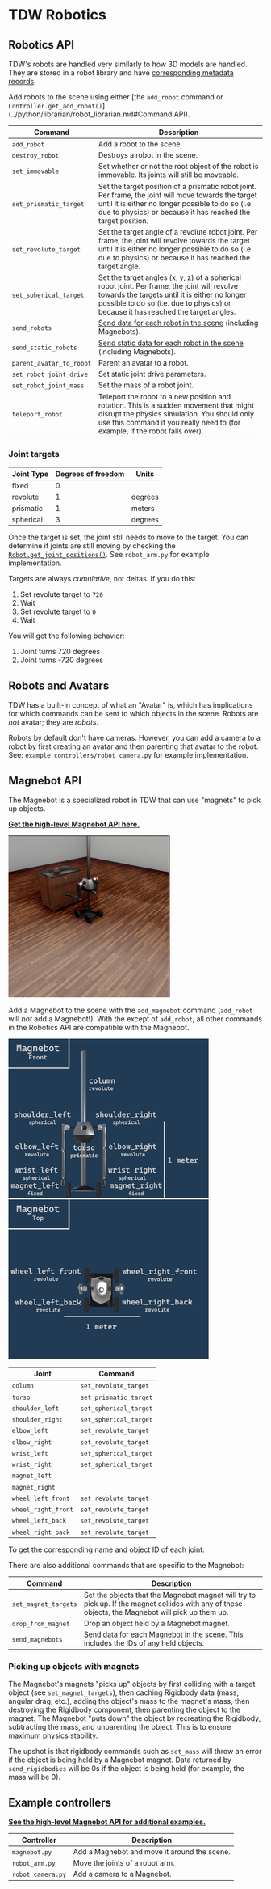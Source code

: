 # TDW Robotics

## Robotics API

TDW's robots are handled very similarly to how 3D models are handled. They are stored in a robot library and have [corresponding metadata records](../python/librarian/robot_librarian.md). 

Add robots to the scene using either [the `add_robot` command or `Controller.get_add_robot()`](../python/librarian/robot_librarian.md#Command API).

| Command                  | Description                                                  |
| ------------------------ | ------------------------------------------------------------ |
| `add_robot`              | Add a robot to the scene.                                    |
| `destroy_robot`          | Destroys a robot in the scene.                               |
| `set_immovable`          | Set whether or not the root object of the robot is immovable. Its joints will still be moveable. |
| `set_prismatic_target`   | Set the target position of a prismatic robot joint. Per frame, the joint will move towards the target until it is either no longer possible to do so (i.e. due to physics) or because it has reached the target position. |
| `set_revolute_target`    | Set the target angle of a revolute robot joint. Per frame, the joint will revolve towards the target until it is either no longer possible to do so (i.e. due to physics) or because it has reached the target angle. |
| `set_spherical_target`   | Set the target angles (x, y, z) of a spherical robot joint. Per frame, the joint will revolve towards the targets until it is either no longer possible to do so (i.e. due to physics) or because it has reached the target angles. |
| `send_robots`            | [Send data for each robot in the scene](https://github.com/threedworld-mit/tdw/blob/master/Documentation/api/output_data.md#Robot) (including Magnebots). |
| `send_static_robots`     | [Send static data for each robot in the scene](https://github.com/threedworld-mit/tdw/blob/master/Documentation/api/output_data.md#StaticRobot) (including Magnebots). |
| `parent_avatar_to_robot` | Parent an avatar to a robot.                                 |
| `set_robot_joint_drive`  | Set static joint drive parameters.                           |
| `set_robot_joint_mass`   | Set the mass of a robot joint.                               |
| `teleport_robot`         | Teleport the robot to a new position and rotation. This is a sudden movement that might disrupt the physics simulation. You should only use this command if you really need to (for example, if the robot falls over). |

### Joint targets

| Joint Type | Degrees of freedom | Units   |
| ---------- | ------------------ | ------- |
| fixed      | 0                  |         |
| revolute   | 1                  | degrees |
| prismatic  | 1                  | meters  |
| spherical  | 3                  | degrees |

Once the target is set, the joint still needs to move to the target. You can determine if joints are still moving by checking the [`Robot.get_joint_positions()`](https://github.com/threedworld-mit/tdw/blob/master/Documentation/api/output_data.md#Robot). See `robot_arm.py` for example implementation.

Targets are always *cumulative*, not deltas. If you do this:

1. Set revolute target to `720`
2. Wait
3. Set revolute target to `0`
4. Wait

You will get the following behavior:

1. Joint turns 720 degrees
2. Joint turns -720 degrees

## Robots and Avatars

TDW has a built-in concept of what an "Avatar" is, which has implications for which commands can be sent to which objects in the scene. Robots are *not* avatar; they are *robots*.

Robots by default don't have cameras. However, you can add a camera to a robot by first creating an avatar and then parenting that avatar to the robot. See: `example_controllers/robot_camera.py` for example implementation.

## Magnebot API

The Magnebot is a specialized robot in TDW that can use "magnets" to pick up objects.

[**Get the high-level Magnebot API here.**](https://github.com/alters-mit/magnebot)

![](../images/robots/grasp_high.gif)

Add a Magnebot to the scene with the `add_magnebot` command (`add_robot` will *not* add a Magnebot!). With the except of `add_robot`, all other commands in the Robotics API are compatible with the Magnebot. 

<img src="../images/robots/magnebot_front.jpg" style="zoom: 67%;" />

<img src="../images/robots/magnebot_back.jpg" style="zoom:67%;" />

| Joint               | Command                |
| ------------------- | ---------------------- |
| `column`            | `set_revolute_target`  |
| `torso`             | `set_prismatic_target` |
| `shoulder_left`     | `set_spherical_target` |
| `shoulder_right`    | `set_spherical_target` |
| `elbow_left`        | `set_revolute_target`  |
| `elbow_right`       | `set_revolute_target`  |
| `wrist_left`        | `set_spherical_target` |
| `wrist_right`       | `set_spherical_target` |
| `magnet_left`       |                        |
| `magnet_right`      |                        |
| `wheel_left_front`  | `set_revolute_target`  |
| `wheel_right_front` | `set_revolute_target`  |
| `wheel_left_back`   | `set_revolute_target`  |
| `wheel_right_back`  | `set_revolute_target`  |

To get the corresponding name and object ID of each joint:

There are also additional commands that are specific to the Magnebot:

| Command              | Description                                                  |
| -------------------- | ------------------------------------------------------------ |
| `set_magnet_targets` | Set the objects that the Magnebot magnet will try to pick up. If the magnet collides with any of these objects, the Magnebot will pick up them up. |
| `drop_from_magnet`   | Drop an object held by a Magnebot magnet.                    |
| `send_magnebots`     | [Send data for each Magnebot in the scene.](https://github.com/threedworld-mit/tdw/blob/master/Documentation/api/output_data.md#Magnebot) This includes the IDs of any held objects. |

### Picking up objects with magnets

The Magnebot's magnets "picks up" objects by first colliding with a target object (see `set_magnet_targets`), then caching Rigidbody data (mass, angular drag, etc.), adding the object's mass to the magnet's mass, then destroying the Rigidbody component, then parenting the object to the magnet. The Magnebot "puts down" the object by recreating the Rigidbody, subtracting the mass, and unparenting the object. This is to ensure maximum physics stability.

The upshot is that rigidbody commands such as `set_mass` will throw an error if the object is being held by a Magnebot magnet. Data returned by `send_rigidbodies` will be 0s if the object is being held (for example, the mass will be 0).

## Example controllers

[**See the high-level Magnebot API for additional examples.**](https://github.com/alters-mit/magnebot)

| Controller        | Description                                  |
| ----------------- | -------------------------------------------- |
| `magnebot.py`     | Add a Magnebot and move it around the scene. |
| `robot_arm.py`    | Move the joints of a robot arm.              |
| `robot_camera.py` | Add a camera to a Magnebot.                  |

